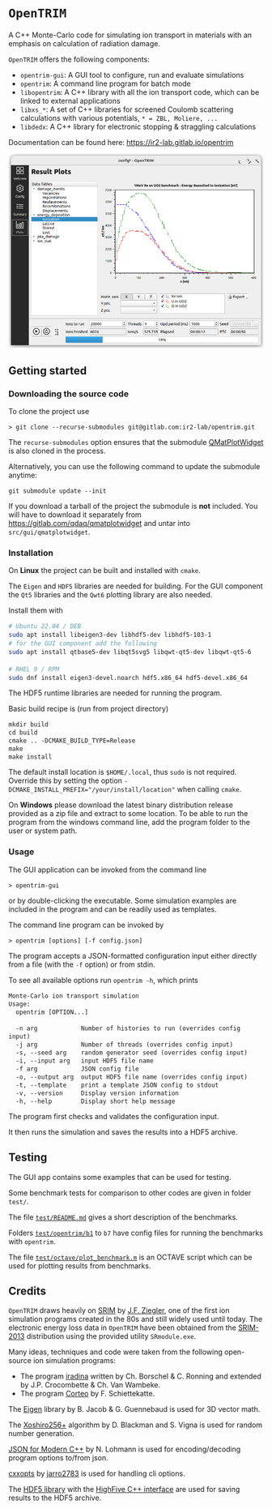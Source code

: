 # `OpenTRIM`

A C++ Monte-Carlo code for simulating ion transport in materials with an emphasis on calculation of radiation damage.

`OpenTRIM` offers the following components:

- `opentrim-gui`: A GUI tool to configure, run and evaluate simulations 
- `opentrim`: A command line program for batch mode 
- `libopentrim`: A C++ library with all the ion transport code, which can be linked to external applications
- `libxs_*`: A set of C++ libraries for screened Coulomb scattering calculations with various potentials, `* = ZBL, Moliere, ...` 
- `libdedx`: A C++ library for electronic stopping & straggling calculations 

Documentation can be found here: https://ir2-lab.gitlab.io/opentrim

![OpenTRIM screenshot](./dist/screenshot.png)

## Getting started

### Downloading the source code

To clone the project use
```
> git clone --recurse-submodules git@gitlab.com:ir2-lab/opentrim.git
```
The `recurse-submodules` option ensures that the submodule [QMatPlotWidget](https://gitlab.com/qdaq/qmatplotwidget) is also cloned in the process.

Alternatively, you can use the following command to update the submodule anytime:
```
git submodule update --init
``` 

If you download a tarball of the project the submodule is **not** included. You will have to download it separately from https://gitlab.com/qdaq/qmatplotwidget and untar into `src/gui/qmatplotwidget`.

### Installation

On **Linux** the project can be built and installed with `cmake`.

The `Eigen` and `HDF5` libraries are needed for building. For the GUI
component the `Qt5` libraries and the `Qwt6` plotting library are also needed.

Install them with
```bash
# Ubuntu 22.04 / DEB
sudo apt install libeigen3-dev libhdf5-dev libhdf5-103-1 
# for the GUI component add the following
sudo apt install qtbase5-dev libqt5svg5 libqwt-qt5-dev libqwt-qt5-6

# RHEL 9 / RPM
sudo dnf install eigen3-devel.noarch hdf5.x86_64 hdf5-devel.x86_64
```  

The HDF5 runtime libraries are needed for running the program.

Basic build recipe is (run from project directory)

```
mkdir build
cd build
cmake .. -DCMAKE_BUILD_TYPE=Release
make
make install
```
The default install location is `$HOME/.local`, thus `sudo` is not required.
Override this by setting the option `-DCMAKE_INSTALL_PREFIX="/your/install/location"` when calling `cmake`. 

On **Windows** please download the latest binary distribution release provided as a zip file and extract to some location. To be able to run the program from the windows command line, add the program folder to the user or system path.

### Usage

The GUI application can be invoked from the command line 
```
> opentrim-gui
```
or by double-clicking the executable. Some simulation examples are included in the program and can be readily used as templates. 

The command line program can be invoked by 

```
> opentrim [options] [-f config.json]
```
The program accepts a JSON-formatted configuration input either
directly from a file (with the `-f` option) or from stdin.

To see all available options run `opentrim -h`, which prints
```
Monte-Carlo ion transport simulation
Usage:
  opentrim [OPTION...]

  -n arg            Number of histories to run (overrides config input)
  -j arg            Number of threads (overrides config input)
  -s, --seed arg    random generator seed (overrides config input)
  -i, --input arg   input HDF5 file name
  -f arg            JSON config file
  -o, --output arg  output HDF5 file name (overrides config input)
  -t, --template    print a template JSON config to stdout
  -v, --version     Display version information
  -h, --help        Display short help message
```

The program first checks and validates the configuration input. 

It then runs the simulation and saves the results into a HDF5 archive.

## Testing

The GUI app contains some examples that can be used for testing.

Some benchmark tests for comparison to other codes are given in folder `test/`.

The file [`test/README.md`](test/README.md) gives a short description of the benchmarks.

Folders [`test/opentrim/b1`](test/opentrim/b1) to `b7` have config files for running the benchmarks with `opentrim`.

The file [`test/octave/plot_benchmark.m`](test/octave/plot_benchmark.m) is an OCTAVE script which can be used for plotting results from benchmarks.

## Credits

`OpenTRIM` draws heavily on [SRIM](http://www.srim.org/) by [J.F. Ziegler](ziegler[at]srim.org), one of the first ion simulation programs created in the 80s and still widely used until today. The electronic energy loss data in `OpenTRIM` have been obtained from the [SRIM-2013](http://www.srim.org/) distribution using the provided utility `SRmodule.exe`.

Many ideas, techniques and code were taken from the following open-source ion simulation programs:

- The program [iradina](https://sourceforge.net/projects/iradina/) written by Ch. Borschel & C. Ronning and extended by J.P. Crocombette & Ch. Van Wambeke.
- The program [Corteo](http://www.lps.umontreal.ca/%7Eschiette/index.php?n=Recherche.Corteo) by F. Schiettekatte.

The [Eigen](http://eigen.tuxfamily.org/) library by B. Jacob & G. Guennebaud is used for 3D vector math.

The [Xoshiro256+](https://prng.di.unimi.it/) algorithm by D. Blackman and S. Vigna is used for random number generation.

[JSON for Modern C++](https://github.com/nlohmann/json) by N. Lohmann is used for encoding/decoding program options to/from json.

[cxxopts](https://github.com/jarro2783/cxxopts) by [jarro2783](https://github.com/jarro2783) is used for handling cli options.

The [HDF5 library](https://github.com/HDFGroup/hdf5) with the [HighFive C++ interface](https://github.com/BlueBrain/HighFive) are used for saving results to the HDF5 archive.